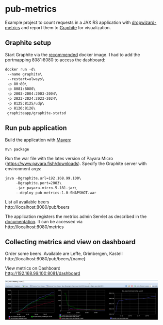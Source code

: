 # pub-metrics

Example project to count requests in a JAX RS application 
with [dropwizard-metrics](https://metrics.dropwizard.io/4.0.0/) 
and report them to [Graphite](https://graphiteapp.org/) for visualization.

## Graphite setup 
Start Graphite via the [recommended](http://graphite.readthedocs.io/en/latest/install.html) docker image. I had to add the portmapping 8081:8080 to access the dashboard:
```
docker run -d\  
 --name graphite\  
 --restart=always\      
 -p 80:80\
 -p 8081:8080\  
 -p 2003-2004:2003-2004\
 -p 2023-2024:2023-2024\
 -p 8125:8125/udp\
 -p 8126:8126\
 graphiteapp/graphite-statsd
```

## Run pub application
Build the application with [Maven](https://maven.apache.org/):
```
mvn package
```
Run the war file with the lates version of Payara Micro (https://www.payara.fish/downloads). Specify the Graphite server with environment args:
```
java -Dgraphite.url=192.168.99.100\
     -Dgraphite.port=2003\
     -jar payara-micro-5.181.jar\
     --deploy pub-metrics-1.0-SNAPSHOT.war
```
List all available beers  
http://localhost:8080/pub/beers

The application registers the metrics admin Servlet as described in the [documentation](https://metrics.dropwizard.io/3.1.0/manual/servlets/). It can be accessed via  
http://localhost:8080/metrics

## Collecting metrics and view on dashboard

Order some beers. Available are Leffe, Grimbergen, Kastell  
http://localhost:8080/pub/beers/{name} 

View metrics on Dashboard  
http://192.168.99.100:8081/dashboard

![graphite example](graphite-example.png)


